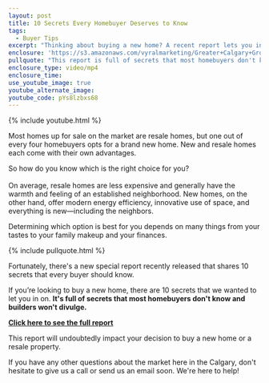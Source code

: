 ```yaml
---
layout: post
title: 10 Secrets Every Homebuyer Deserves to Know
tags:
  - Buyer Tips
excerpt: "Thinking about buying a new home? A recent report lets you in on 10 secrets that builders won't tell you that will help you decide which home to buy."
enclosure: 'https://s3.amazonaws.com/vyralmarketing/Greater+Calgary+Group/Greater+Calgary+Group-+10+secrets+for+new+construction+homebuyers.mp4'
pullquote: "This report is full of secrets that most homebuyers don't know and builders won't divulge."
enclosure_type: video/mp4
enclosure_time:
use_youtube_image: true
youtube_alternate_image:
youtube_code: pYs8lzbxs68
---
```



{% include youtube.html %}

Most homes up for sale on the market are resale homes, but one out of every four homebuyers opts for a brand new home. New and resale homes each come with their own advantages.

So how do you know which is the right choice for you?&nbsp;
<br>&nbsp;
<br>On average, resale homes are less expensive and generally have the warmth and feeling of an established neighborhood. New homes, on the other hand, offer modern energy efficiency, innovative use of space, and everything is new—including the neighbors.

Determining which option is best for you depends on many things from your tastes to your family makeup and your finances.

{% include pullquote.html %}

Fortunately, there's a new special report recently released that shares 10 secrets that every buyer should know.&nbsp;

If you’re looking to buy a new home, there are 10 secrets that we wanted to let you in on. **It's full of secrets that most homebuyers don't know and builders won't divulge.**

[**Click here to see the full report**](http://yycrealestateblog.com/10-secrets-every-homebuyer-deserves-to-know.html)

This report will undoubtedly impact your decision to buy a new home or a resale property.&nbsp;

If you have any other questions about the market here in the Calgary, don't hesitate to give us a call or send us an email soon. We're here to help!
